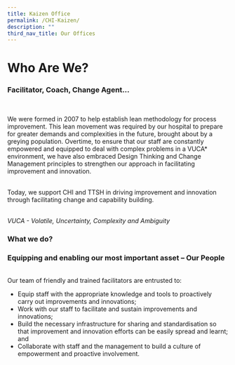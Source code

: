 ```yaml
---
title: Kaizen Office
permalink: /CHI-Kaizen/
description: ""
third_nav_title: Our Offices
---
```

# Who Are We?

<h3>Facilitator, Coach, Change Agent…</h3><br>

We were formed in 2007 to help establish lean methodology for process improvement. This lean movement was required by our hospital to prepare for greater demands and complexities in the future, brought about by a greying population. Overtime, to ensure that our staff are constantly empowered and equipped to deal with complex problems in a VUCA* environment, we have also embraced Design Thinking and Change Management principles to strengthen our approach in facilitating improvement and innovation.<br><br>

Today, we support CHI and TTSH in driving improvement and innovation  through facilitating change and capability building.<br><br>

*VUCA - Volatile, Uncertainty, Complexity and Ambiguity*

<h3>What we do?</h3>

<h3>Equipping and enabling our most important asset – Our People</h3><br>
Our team of friendly and trained facilitators are entrusted to:<br>

* Equip staff with the appropriate knowledge and tools to proactively carry out improvements and innovations;<br>
* Work with our staff to facilitate and sustain improvements and innovations; <br>
* Build the necessary infrastructure for sharing and standardisation so that improvement and innovation efforts can be easily spread and learnt; and <br>
* Collaborate with staff and the management to build a culture of empowerment and proactive involvement. <br>